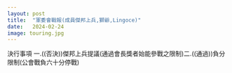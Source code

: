 ```yaml
---
layout: post
title:  "軍委會戰報(成員傑邦上兵,獅爺,Lingoce)"
date:   2024-02-24
image: touring.jpg
---
```


<p class="intro"><span class="dropcap">決行事項 一.((否決))傑邦上兵提議(通過會長獎者始能參戰之限制)二.((通過))負分限制(公會戰負六十分停戰)</span></p>



  
  


